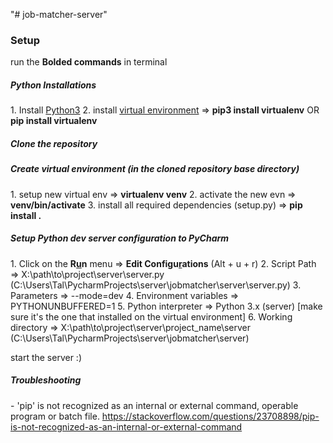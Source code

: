"# job-matcher-server" 

<h3>Setup</h3>
run the <b>Bolded commands</b> in terminal

<h5>Python Installations</h5>
1. Install <a href="https://www.python.org/">Python3</a>
2. install <a href="https://virtualenv.pypa.io/en/stable/installation/">virtual environment</a> => <b>pip3 install virtualenv</b> OR <b>pip install virtualenv</b>

<h5>Clone the repository</h5>

<h5>Create virtual environment (in the cloned repository base directory)</h5>
1. setup new virtual env => <b>virtualenv venv</b>
2. activate the new evn => <b>venv/bin/activate</b>
3. install all required dependencies (setup.py) => <b>pip install .</b>

<h5>Setup Python dev server configuration to PyCharm</h5>
1. Click on the <b>R<u>u</u>n</b> menu => <b>Edit Configu<u>r</u>ations</b> (Alt + u + r)
2. Script Path => X:\path\to\project\server\server.py (C:\Users\Tal\PycharmProjects\server\jobmatcher\server\server.py)
3. Parameters => --mode=dev
4. Environment variables => PYTHONUNBUFFERED=1
5. Python interpreter => Python 3.x (server) [make sure it's the one that installed on the virtual environment]
6. Working directory => X:\path\to\project\server\project_name\server (C:\Users\Tal\PycharmProjects\server\jobmatcher\server)

start the server :)

<h5>Troubleshooting</h5>
- 'pip' is not recognized as an internal or external command,
operable program or batch file.
<a href="https://stackoverflow.com/questions/23708898/pip-is-not-recognized-as-an-internal-or-external-command">https://stackoverflow.com/questions/23708898/pip-is-not-recognized-as-an-internal-or-external-command</a>
